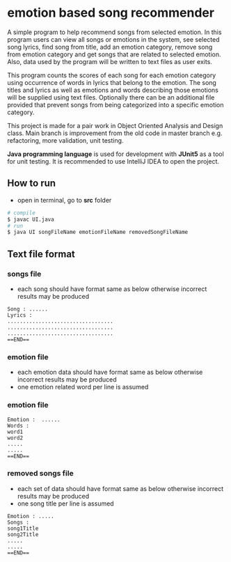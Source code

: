 # emotion based song recommender

A simple program to help recommend songs from selected emotion. In this program users can view all songs or emotions in the system, see selected song lyrics, find song from title, add an emotion category, remove song from emotion category and get songs that are related to selected emotion. Also, data used by the program will be written to text files as user exits.

This program counts the scores of each song for each emotion category using occurrence of words in lyrics that belong to the emotion. The song titles and lyrics as well as emotions and words describing those emotions will be supplied using text files. Optionally there can be an additional file provided that prevent songs from being categorized into a specific emotion category.

This project is made for a pair work in Object Oriented Analysis and Design class. Main branch is improvement from the old code in master branch e.g. refactoring, more validation, unit testing.

**Java programming language** is used for development with **JUnit5** as a tool for unit testing. It is recommended to use IntelliJ IDEA to open the project.

## How to run
* open in terminal, go to **src** folder
```sh
# compile
$ javac UI.java
# run
$ java UI songFileName emotionFileName removedSongFileName
```

## Text file format

### songs file

* each song should have format same as below otherwise incorrect results may be produced
```
Song : ......
Lyrics : 
..................................
..................................
..................................
==END==
```



### emotion file
* each emotion data should have format same as below otherwise incorrect results may be produced
* one emotion related word per line is assumed
### emotion file

```
Emotion :  ......
Words :
word1
word2
.....
.....
==END==
```


### removed songs file
* each set of data should have format same as below otherwise incorrect results may be produced
* one song title per line is assumed
```
Emotion : .....
Songs :
song1Title
song2Title
.....
.....
==END==
```

